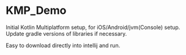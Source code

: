 # KMP_Demo

Initial Kotlin Multiplatform setup, for iOS/Android/jvm(Console) setup. 
Update gradle versions of libraries if necessary.

Easy to download directly into intellij and run. 
